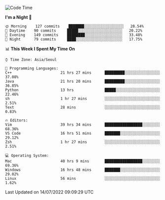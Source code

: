 <!--START_SECTION:waka-->
![Code Time](http://img.shields.io/badge/Code%20Time-961%20hrs%2050%20mins-blue)

**I'm a Night 🦉** 

```text
🌞 Morning    127 commits    ███████░░░░░░░░░░░░░░░░░░   28.54% 
🌆 Daytime    90 commits     █████░░░░░░░░░░░░░░░░░░░░   20.22% 
🌃 Evening    149 commits    ████████░░░░░░░░░░░░░░░░░   33.48% 
🌙 Night      79 commits     ████░░░░░░░░░░░░░░░░░░░░░   17.75%

```


📊 **This Week I Spent My Time On** 

```text
⌚︎ Time Zone: Asia/Seoul

💬 Programming Languages: 
C++                      21 hrs 27 mins      █████████░░░░░░░░░░░░░░░░   37.08% 
Java                     21 hrs 20 mins      █████████░░░░░░░░░░░░░░░░   36.85% 
Python                   13 hrs              █████░░░░░░░░░░░░░░░░░░░░   22.46% 
sh                       1 hr 27 mins        ░░░░░░░░░░░░░░░░░░░░░░░░░   2.51% 
Text                     28 mins             ░░░░░░░░░░░░░░░░░░░░░░░░░   0.83%

🔥 Editors: 
Vim                      39 hrs 34 mins      █████████████████░░░░░░░░   68.36% 
VS Code                  16 hrs 51 mins      ███████░░░░░░░░░░░░░░░░░░   29.12% 
Zsh                      1 hr 27 mins        ░░░░░░░░░░░░░░░░░░░░░░░░░   2.51%

💻 Operating System: 
Mac                      40 hrs 9 mins       █████████████████░░░░░░░░   69.36% 
Windows                  16 hrs 48 mins      ███████░░░░░░░░░░░░░░░░░░   29.02% 
Linux                    56 mins             ░░░░░░░░░░░░░░░░░░░░░░░░░   1.62%

```


 Last Updated on 14/07/2022 09:09:29 UTC
<!--END_SECTION:waka-->
